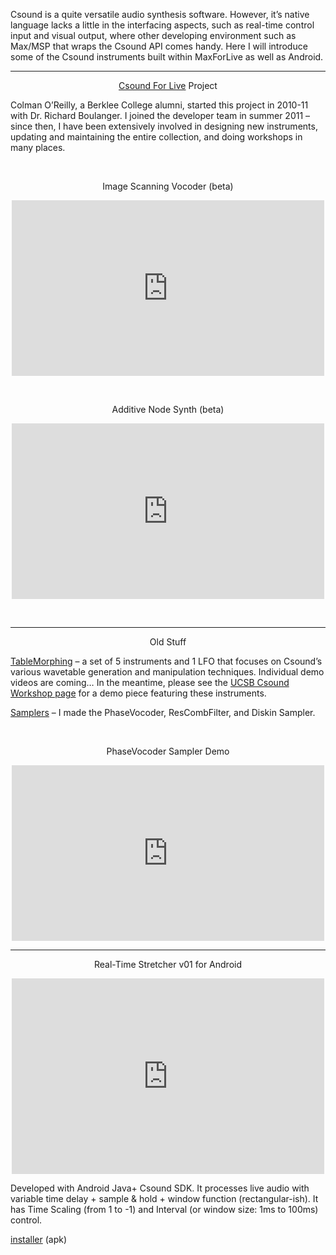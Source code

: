 <p>Csound is a quite versatile audio synthesis software. However, it&#8217;s native language lacks a little in the interfacing aspects, such as real-time control input and visual output, where other developing environment such as Max/MSP that wraps the Csound API comes handy. Here I will introduce some of the Csound instruments built within MaxForLive as well as Android.</p>

---
<p style="text-align: center;"><a title="Csound For Live" href="http://www.csoundforlive.com/" target="_blank">Csound For Live</a> Project</p>
<p style="text-align: left;">Colman O&#8217;Reilly, a Berklee College alumni, started this project in 2010-11 with Dr. Richard Boulanger. I joined the developer team in summer 2011 &#8211; since then, I have been extensively involved in designing new instruments, updating and maintaining the entire collection, and doing workshops in many places.</p>
<p>&nbsp;</p>
<p style="text-align: center;">Image Scanning Vocoder (beta)</p>
<p style="text-align: center;"><iframe src="http://player.vimeo.com/video/56811353?title=0&amp;byline=0&amp;portrait=0&amp;badge=0" height="281" width="500" frameborder="0"></iframe></p>
<p>&nbsp;</p>
<p style="text-align: center;">Additive Node Synth (beta)</p>
<p style="text-align: center;"><iframe src="http://player.vimeo.com/video/56819675?title=0&amp;byline=0&amp;portrait=0&amp;badge=0" height="281" width="500" frameborder="0"></iframe></p>
<p>&nbsp;</p>

---
<p style="text-align: center;">Old Stuff</p>
<p style="text-align: left;"><a title="tablemorphing" href="http://www.csoundforlive.com/sixpacks/tablemorphing.html" target="_blank">TableMorphing</a> &#8211; a set of 5 instruments and 1 LFO that focuses on Csound&#8217;s various wavetable generation and manipulation techniques. Individual demo videos are coming&#8230; In the meantime, please see the <a title="UCSB Csound Workshop" href="/tsuchiya/portfolio/concerts/ucsb/" target="_blank">UCSB Csound Workshop page</a> for a demo piece featuring these instruments.</p>
<p><a title="samplers" href="http://www.csoundforlive.com/samplers.html" target="_blank">Samplers</a> &#8211; I made the PhaseVocoder, ResCombFilter, and Diskin Sampler.</p>
<p>&nbsp;</p>
<p style="text-align: center;">PhaseVocoder Sampler Demo</p>
<p style="text-align: center;"><iframe src="http://player.vimeo.com/video/53229081?title=0&amp;byline=0&amp;portrait=0&amp;badge=0" height="281" width="500" frameborder="0"></iframe></p>

---
<p style="text-align: center;">Real-Time Stretcher v01 for Android</p>
<p style="text-align: center;"><iframe src="http://player.vimeo.com/video/55902603?title=0&amp;byline=0&amp;portrait=0&amp;badge=0" height="313" width="500" frameborder="0"></iframe></p>
<p>Developed with Android Java+ Csound SDK. It processes live audio with variable time delay + sample &amp; hold + window function (rectangular-ish). It has Time Scaling (from 1 to -1) and Interval (or window size: 1ms to 100ms) control.</p>
<p><a href="http://www.loadmess.com/wp-content/uploads/2012/11/AdrRTTScsd001.zip">installer</a> (apk)</p>